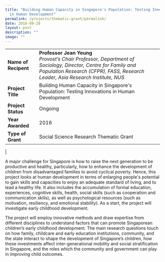 ```yaml
---
title: "Building Human Capacity in Singapore's Population: Testing Innovations
  in Human Development"
permalink: /projects/thematic-grant/permalink/
date: 2016-09-28
layout: post
description: ""
image: ""
---
```

|  |  |
|---|---|
| **Name of Recipent** | **Professor Jean Yeung**<br>_Provost’s Chair Professor, Department of Sociology, Director, Centre for Family and Population Research (CFPR), FASS, Research Leader, Asia Research Institute, NUS_ |
| **Project Title** | Building Human Capacity in Singapore's Population: Testing Innovations in Human Development |
| **Project Status** | Ongoing |
| **Year Awarded** | 2016 |
| **Type of Grant** | Social Science Research Thematic Grant |
|

A major challenge for Singapore is how to raise the next generation to be productive and healthy, particularly, how to enhance the development of children from disadvantaged families to avoid cyclical poverty. Hence, this project looks at human development in terms of enlarging people's potential to gain skills and capacities to enjoy an adequate standard of living, and to lead a healthy life. It also includes the accumulation of formal education, experiences, cognitive skills, health, social skills (such as cooperation and communication skills), as well as psychological resources (such as motivation, resiliency, and emotional stability). As a start, the project will investigate early childhood development.  

The project will employ innovative methods and draw expertise from different disciplines to understand factors that can promote Singaporean children’s early childhood development. The main research questions touch on how family, childcare and early education institutions, community, and the state interact to shape the development of Singapore’s children, how these investments affect inter-generational mobility and social stratification in Singapore, and the roles which the community and government can play in improving child outcomes.